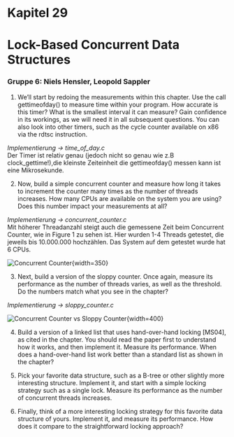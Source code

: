 # Kapitel 29
# Lock-Based Concurrent Data Structures 
### Gruppe 6: Niels Hensler, Leopold Sappler

1. We’ll start by redoing the measurements within this chapter. Use
the call gettimeofday() to measure time within your program.
How accurate is this timer? What is the smallest interval it can measure? Gain confidence in its workings, as we will need it in all subsequent questions. You can also look into other timers, such as the
cycle counter available on x86 via the rdtsc instruction.

_Implementierung -> time_of_day.c_  
Der Timer ist relativ genau (jedoch nicht so genau wie z.B clock_gettime!),die kleinste Zeiteinheit die gettimeofday()
messen kann ist eine Mikrosekunde.

2. Now, build a simple concurrent counter and measure how long it
   takes to increment the counter many times as the number of threads
   increases. How many CPUs are available on the system you are
   using? Does this number impact your measurements at all?

_Implementierung -> concurrent_counter.c_  
Mit höherer Threadanzahl steigt auch die gemessene Zeit beim Concurrent Counter, wie in Figure 1 zu sehen ist. Hier wurden 1-4 Threads getestet, die jeweils bis 10.000.000 hochzählen.
Das System auf dem getestet wurde hat 6 CPUs. 

![Concurrent Counter](image-sources/concurrent_counter_diagramm.png){width=350}

3. Next, build a version of the sloppy counter. Once again, measure its
   performance as the number of threads varies, as well as the threshold. Do the numbers match what you see in the chapter?

_Implementierung -> sloppy_counter.c_  


![Concurrent Counter vs Sloppy Counter](image-sources/concurrent_vs_sloppy_diagramm.png){width=400}

4. Build a version of a linked list that uses hand-over-hand locking
    [MS04], as cited in the chapter. You should read the paper first
    to understand how it works, and then implement it. Measure its
    performance. When does a hand-over-hand list work better than a
    standard list as shown in the chapter?

5. Pick your favorite data structure, such as a B-tree or other slightly
   more interesting structure. Implement it, and start with a simple
   locking strategy such as a single lock. Measure its performance as
   the number of concurrent threads increases.

6. Finally, think of a more interesting locking strategy for this favorite
   data structure of yours. Implement it, and measure its performance.
   How does it compare to the straightforward locking approach?